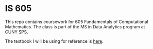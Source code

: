 # IS 605
This repo contains coursework for 605 Fundamentals of Computational Mathematics. The class is part of the MS in Data Analytics program at CUNY SPS.

The textbook I will be using for reference is [here](http://genes.mit.edu/burgelab/yarden/strang_linear_algebra.pdf).
